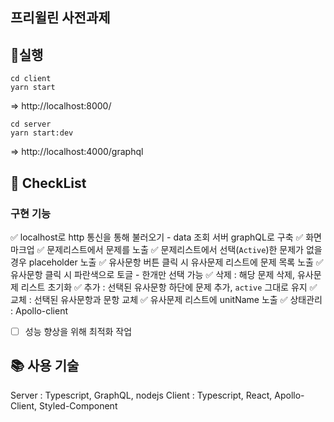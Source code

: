 ## 프리윌린 사전과제

## 🎈실행

```
cd client
yarn start

```

=> http://localhost:8000/

```
cd server
yarn start:dev

```

=> http://localhost:4000/graphql

## 🥎 CheckList

### 구현 기능

✅ localhost로 http 통신을 통해 불러오기 - data 조회 서버 graphQL로 구축
✅ 화면 마크업
✅ 문제리스트에서 문제를 노출
✅ 문제리스트에서 선택(`Active`)한 문제가 없을 경우 placeholder 노출
✅ 유사문항 버튼 클릭 시 유사문제 리스트에 문제 목록 노출
✅ 유사문항 클릭 시 파란색으로 토글 - 한개만 선택 가능
✅ 삭제 : 해당 문제 삭제, 유사문제 리스트 초기화
✅ 추가 : 선택된 유사문항 하단에 문제 추가, `active` 그대로 유지
✅ 교체 : 선택된 유사문항과 문항 교체
✅ 유사문제 리스트에 unitName 노출
✅ 상태관리 : Apollo-client

- [ ] 성능 향상을 위해 최적화 작업

## 📚 사용 기술

Server : Typescript, GraphQL, nodejs
Client : Typescript, React, Apollo-Client, Styled-Component
